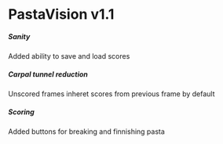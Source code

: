 # PastaVision v1.1
##### Sanity
Added ability to save and load scores
##### Carpal tunnel reduction
Unscored frames inheret scores from previous frame by default
##### Scoring
Added buttons for breaking and finnishing pasta
